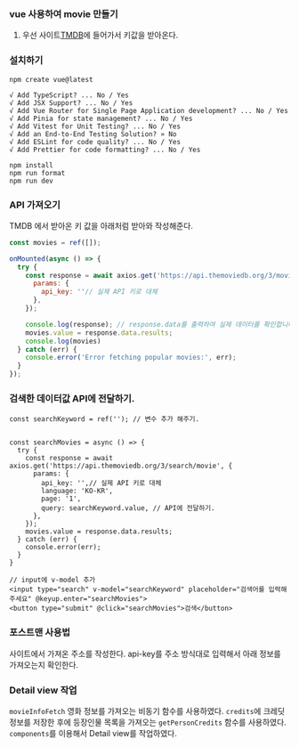 ### vue 사용하여 movie 만들기   
1. 우선 사이트[TMDB](https://www.themoviedb.org/?language=ko-KR)에 들어가서 키값을 받아온다.   
### 설치하기   
`npm create vue@latest`   
```bush   
√ Add TypeScript? ... No / Yes
√ Add JSX Support? ... No / Yes
√ Add Vue Router for Single Page Application development? ... No / Yes
√ Add Pinia for state management? ... No / Yes
√ Add Vitest for Unit Testing? ... No / Yes
√ Add an End-to-End Testing Solution? » No
√ Add ESLint for code quality? ... No / Yes
√ Add Prettier for code formatting? ... No / Yes
```
`npm install`   
`npm run format`   
`npm run dev`   

### API 가져오기
TMDB 에서 받아온 키 값을 아래처럼 받아와 작성해준다.

```js
const movies = ref([]);

onMounted(async () => {
  try {
    const response = await axios.get('https://api.themoviedb.org/3/movie/popular?language=en-US&page=1', {
      params: {
        api_key: ''// 실제 API 키로 대체
      },
    });

    console.log(response); // response.data를 출력하여 실제 데이터를 확인합니다.
    movies.value = response.data.results;
    console.log(movies)
  } catch (err) {
    console.error('Error fetching popular movies:', err);
  }
});
```

### 검색한 데이터값 API에 전달하기.
```JS
const searchKeyword = ref(''); // 변수 추가 해주기.


const searchMovies = async () => {
  try {
    const response = await axios.get('https://api.themoviedb.org/3/search/movie', {
      params: {
        api_key: '',// 실제 API 키로 대체
        language: 'KO-KR',
        page: '1',
        query: searchKeyword.value, // API에 전달하기.
      },
    });
    movies.value = response.data.results;
  } catch (err) {
    console.error(err);
  }
}

// input에 v-model 추가
<input type="search" v-model="searchKeyword" placeholder="검색어를 입력해주세요" @keyup.enter="searchMovies">
<button type="submit" @click="searchMovies">검색</button>
```

### 포스트맨 사용법
사이트에서 가져온 주소를 작성한다.
api-key를 주소 방식대로 입력해서 아래 정보를 가져오는지 확인한다.

### Detail view 작업
`movieInfoFetch` 영화 정보를 가져오는 비동기 함수를 사용하였다. 
`credits`에 크레딧 정보를 저장한 후에 등장인물 목록을 가져오는 `getPersonCredits` 함수를 사용하였다.
`components`를 이용해서 Detail view를 작업하였다.
